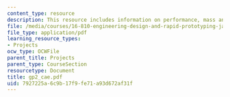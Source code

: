 ```yaml
---
content_type: resource
description: This resource includes information on performance, mass and load case.
file: /media/courses/16-810-engineering-design-and-rapid-prototyping-january-iap-2005/7927225a6c9b17f9fe71a93d672af31f_gp2_cae.pdf
file_type: application/pdf
learning_resource_types:
- Projects
ocw_type: OCWFile
parent_title: Projects
parent_type: CourseSection
resourcetype: Document
title: gp2_cae.pdf
uid: 7927225a-6c9b-17f9-fe71-a93d672af31f
---
```


